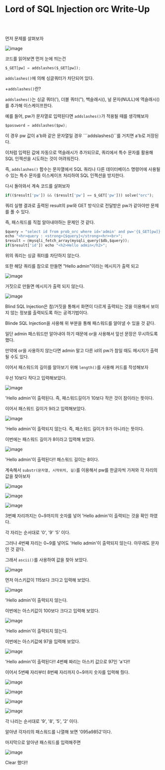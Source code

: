 <!DOCTYPE html>
<html>
<head>
        <link rel="stylesheet" type="text/css" href="sytle.css">
</head>
<body>
        <h1>Lord of SQL Injection orc Write-Up</h1>
</body>
<br>
<br>
</html>

먼저 문제를 살펴보자

![image](https://github.com/user-attachments/assets/ec2c1364-0b3c-4ae0-b130-08398030d0ca)

코드를 읽어보면 먼저 눈에 띄는건 

```python
$_GET[pw] = addslashes($_GET[pw]);
```

```addslashes()```에 의해 싱글쿼터가 차단되어 있다. 

+```addslashes()```란?

```addslashes()```는 싱글 쿼터('), 더블 쿼터("), 백슬래시(\), 널 문자(NULL)에 역슬래시(\)를 추가해 이스케이프한다.

예를 들어, pw가 문자열로 입력된다면 ```addslashes()```가 적용될 때를 생각해보자

```python
$password = addslashes($pw);
```

이 경우 pw 값이 a'b와 같은 문자열일 경우 ```addslashes()``를 거치면 a\'b로 저장된다. 

이처럼 입력된 값에 자동으로 역슬래시가 추가되므로, 쿼리에서 특수 문자를 활용해 SQL 인젝션을 시도하는 것이 어려워진다.

즉, ```addslashes()``` 함수는 문자열에서 SQL 쿼리나 다른 데이터베이스 명령어에 사용될 수 있는 특수 문자를 이스케이프 처리하여 SQL 인젝션을 방지한다.



다시 돌아와서 계속 코드를 살펴보자

```python
if(($result['pw']) && ($result['pw'] == $_GET['pw'])) solve("orc");
```

쿼리 실행 결과로 출력된 result의 pw와 GET 방식으로 전달받은 pw가 같아야만 문제를 풀 수 있다.

즉, 패스워드를 직접 알아내야하는 문제인 것 같다.

```python
$query = "select id from prob_orc where id='admin' and pw='{$_GET[pw]}'"; 
echo "<hr>query : <strong>{$query}</strong><hr><br>"; 
$result = @mysqli_fetch_array(mysqli_query($db,$query)); 
if($result['id']) echo "<h2>Hello admin</h2>";
```

위의 쿼리는 싱글 쿼터를 차단하지 않는다. 

또한 해당 쿼리를 참으로 만들면 "Hello admin"이라는 메시지가 출력 되고

![image](https://github.com/user-attachments/assets/e02b192c-cce5-4c47-b078-bf221cfe7b26)

거짓으로 만들면 메시지가 출력 되지 않는다. 

![image](https://github.com/user-attachments/assets/6e7c069f-1364-4ebb-8a44-f0d63618e17b)


Blind SQL Injection은 참/거짓을 통해서 화면이 다르게 출력되는 것을 이용해서 보이지 않는 정보를 출력되도록 하는 공격기법이다.

Blinde SQL Injection을 사용해 위 부분을 통해 패스워드를 알아낼 수 있을 것 같다.

일단 admin 패스워드만 알아내야 하기 때문에 or을 사용해서 앞선 문장은 무시하도록 했다.

만약에 or을 사용하지 않는다면 admin 말고 다른 id의 pw가 참일 때도 메시지가 출력될 수도 있다.

이어서 패스워드의 길이를 알아보기 위해 ```length()```를 사용해 커드를 작성해보자

우선 10보다 작다고 입력해보았다.

![image](https://github.com/user-attachments/assets/224ebdc0-e9aa-4078-a674-b11e3e47570b)

'Hello admin'이 출력된다. 즉, 패스워드길이가 10보다 작은 것이 참이라는 뜻이다.

이어서 패스워드 길이가 9라고 입력해보았다.

![image](https://github.com/user-attachments/assets/ed148c4a-dfb8-490d-b6c8-75618f72d19a)

'Hello admin'이 출력되지 않는다. 즉, 패스워드 길이가 9가 아니라는 뜻이다.

이번에는 패스워드 길이가 8이라고 입력해 보았다.

![image](https://github.com/user-attachments/assets/4fa7b8d4-7195-41ae-bb7a-0be4c212957a)

'Hello admin'이 출력된다!! 패스워드 길이는 8이다.

계속해서 ```substr(문자열, 시작위치, 길)```를 이용해서 pw를 한글자씩 가져와 각 자리의 값을 찾아보자

![image](https://github.com/user-attachments/assets/ae54aaa8-8158-4348-844c-3bdcce36b5e7)

![image](https://github.com/user-attachments/assets/e99b8498-cd2f-4aa6-afac-f0f7765fc71f)

![image](https://github.com/user-attachments/assets/94e48c9f-a078-465b-92a2-b64bada175d3)


3번째 자리까지는 0~9까지의 숫자를 넣어 'Hello admin'이 출력되는 것을 확인 하였다.

각 자리는 순서대로 '0', '9' '5' 이다.

그러나 4번째 자리는 0~9를 넣어도 'Hello admin'이 출력되지 않는다. 아무래도 문자인 것 같다.

그래서 ```ascii()```를 사용하여 값을 찾아 보았다.

![image](https://github.com/user-attachments/assets/c4d4b9ba-2c0e-4160-8467-7442cb65f8af)

먼저 아스키값이 115보다 크다고 입력해 보았다.

![image](https://github.com/user-attachments/assets/34fa8f9b-87a5-4a0f-bf16-4fbe4036a6f5)

'Hello admin'이 출력되지 않는다. 

이번에는 아스키값이 100보다 크다고 입력해 보았다.

![image](https://github.com/user-attachments/assets/8871beb8-7661-446c-82d3-4919490acc0f)

'Hello admin'이 출력되지 않는다. 

이번에는 아스키값에 97을 입력해 보았다.

![image](https://github.com/user-attachments/assets/b4ce0b00-a98d-4a3d-be18-6c7d94aab0b8)

'Hello admin'이 출력된다!! 4번째 짜리는 아스키 값으로 97인 'a'다!!

이어서 5번째 자리부터 8번째 자리까지 0~9까지 숫자를 입력해 줬다.

![image](https://github.com/user-attachments/assets/f907ace4-829e-4b02-a8c5-086ffbd06bfe)

![image](https://github.com/user-attachments/assets/29476550-7782-46a9-8f45-b3c5efc09b3e)

![image](https://github.com/user-attachments/assets/32832c59-b7b6-4aa0-ad4e-04c6b8ece48a)

![image](https://github.com/user-attachments/assets/16f4d18a-bbb9-4ae8-a770-1468fc69a722)

각 나리는 순서대로 '9', '8', '5', '2' 이다.

알아낸 각자리의 패스워드를 나열해 보면 '095a9852'이다. 

마지막으로 알아낸 패스워드를 입력해주면 

![image](https://github.com/user-attachments/assets/f47933a9-76a7-4bc8-9ce3-5711eccdde02)

Clear 했다!!
